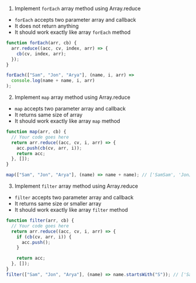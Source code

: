1. Implement `forEach` array method using Array.reduce

- `forEach` accepts two parameter array and callback
- It does not return anything
- It should work exactly like array `forEach` method

```js
function forEach(arr, cb) {
  arr.reduce((acc, cv, index, arr) => {
    cb(cv, index, arr);
  });
}

forEach(["Sam", "Jon", "Arya"], (name, i, arr) =>
  console.log(name + name, i, arr)
);
```

2. Implement `map` array method using Array.reduce

- `map` accepts two parameter array and callback
- It returns same size of array
- It should work exactly like array `map` method

```js
function map(arr, cb) {
  // Your code goes here
  return arr.reduce((acc, cv, i, arr) => {
    acc.push(cb(cv, arr, i));
    return acc;
  }, []);
}

map(["Sam", "Jon", "Arya"], (name) => name + name); // ['SamSam', 'JonJon', 'AryaArya']
```

3. Implement `filter` array method using Array.reduce

- `filter` accepts two parameter array and callback
- It returns same size or smaller array
- It should work exactly like array `filter` method

```js
function filter(arr, cb) {
  // Your code goes here
  return arr.reduce((acc, cv, i, arr) => {
    if (cb(cv, arr, i)) {
      acc.push();
    }

    return acc;
  }, []);
}
filter(["Sam", "Jon", "Arya"], (name) => name.startsWith("S")); // ['Sam']
```
